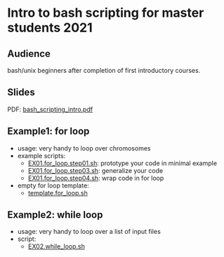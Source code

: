 # Intro to bash scripting for master students 2021

## Audience
bash/unix beginners after completion of first introductory courses.
## Slides
PDF: [bash_scripting_intro.pdf](bash_scripting_intro.pdf) 
## Example1: for loop
* usage: very handy to loop over chromosomes
* example scripts:
  * [EX01.for_loop.step01.sh](code/EX01.for_loop.step01.sh): prototype your code in minimal example
  * [EX01.for_loop.step03.sh](code/EX01.for_loop.step03.sh): generalize your code
  * [EX01.for_loop.step04.sh](code/EX01.for_loop.step04.sh): wrap code in for loop
* empty for loop template:
  * [template.for_loop.sh](code/template.for_loop.sh)

## Example2: while loop
* usage: very handy to loop over a list of input files
* script: 
  * [EX02.while_loop.sh](code/EX02.while_loop.sh)


